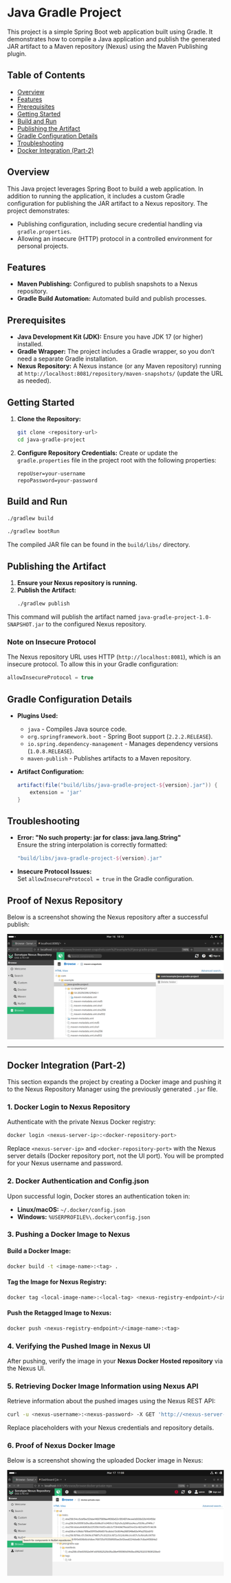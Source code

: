 # Java Gradle Project

This project is a simple Spring Boot web application built using Gradle. It demonstrates how to compile a Java application and publish the generated JAR artifact to a Maven repository (Nexus) using the Maven Publishing plugin.

## Table of Contents

- [Overview](#overview)
- [Features](#features)
- [Prerequisites](#prerequisites)
- [Getting Started](#getting-started)
- [Build and Run](#build-and-run)
- [Publishing the Artifact](#publishing-the-artifact)
- [Gradle Configuration Details](#gradle-configuration-details)
- [Troubleshooting](#troubleshooting)
- [Docker Integration (Part-2)](#docker-integration-part-2)

## Overview

This Java project leverages Spring Boot to build a web application. In addition to running the application, it includes a custom Gradle configuration for publishing the JAR artifact to a Nexus repository. The project demonstrates:

- Publishing configuration, including secure credential handling via `gradle.properties`.
- Allowing an insecure (HTTP) protocol in a controlled environment for personal projects.

## Features

- **Maven Publishing:** Configured to publish snapshots to a Nexus repository.
- **Gradle Build Automation:** Automated build and publish processes.

## Prerequisites

- **Java Development Kit (JDK):** Ensure you have JDK 17 (or higher) installed.
- **Gradle Wrapper:** The project includes a Gradle wrapper, so you don’t need a separate Gradle installation.
- **Nexus Repository:** A Nexus instance (or any Maven repository) running at `http://localhost:8081/repository/maven-snapshots/` (update the URL as needed).

## Getting Started

1. **Clone the Repository:**
   ```sh
   git clone <repository-url>
   cd java-gradle-project
   ```

2. **Configure Repository Credentials:**
   Create or update the `gradle.properties` file in the project root with the following properties:
   ```properties
   repoUser=your-username
   repoPassword=your-password
   ```

## Build and Run

```sh
./gradlew build
```

```sh
./gradlew bootRun
```

The compiled JAR file can be found in the `build/libs/` directory.

## Publishing the Artifact

1. **Ensure your Nexus repository is running.**
2. **Publish the Artifact:**
   ```sh
   ./gradlew publish
   ```

This command will publish the artifact named `java-gradle-project-1.0-SNAPSHOT.jar` to the configured Nexus repository.

### Note on Insecure Protocol

The Nexus repository URL uses HTTP (`http://localhost:8081`), which is an insecure protocol. To allow this in your Gradle configuration:

```groovy
allowInsecureProtocol = true
```

## Gradle Configuration Details

- **Plugins Used:**
  - `java` - Compiles Java source code.
  - `org.springframework.boot` - Spring Boot support (`2.2.2.RELEASE`).
  - `io.spring.dependency-management` - Manages dependency versions (`1.0.8.RELEASE`).
  - `maven-publish` - Publishes artifacts to a Maven repository.

- **Artifact Configuration:**
  ```groovy
  artifact(file("build/libs/java-gradle-project-${version}.jar")) {
      extension = 'jar'
  }
  ```

## Troubleshooting

- **Error: "No such property: jar for class: java.lang.String"**  
  Ensure the string interpolation is correctly formatted:
  ```groovy
  "build/libs/java-gradle-project-${version}.jar"
  ```

- **Insecure Protocol Issues:**  
  Set `allowInsecureProtocol = true` in the Gradle configuration.

## Proof of Nexus Repository

Below is a screenshot showing the Nexus repository after a successful publish:

![Nexus Repository Screenshot](screenshot/nexus-screenshot.png)

---

## Docker Integration (Part-2)

This section expands the project by creating a Docker image and pushing it to the Nexus Repository Manager using the previously generated `.jar` file.

### 1. Docker Login to Nexus Repository

Authenticate with the private Nexus Docker registry:

```sh
docker login <nexus-server-ip>:<docker-repository-port>
```

Replace `<nexus-server-ip>` and `<docker-repository-port>` with the Nexus server details (Docker repository port, not the UI port). You will be prompted for your Nexus username and password.

### 2. Docker Authentication and Config.json

Upon successful login, Docker stores an authentication token in:

- **Linux/macOS:** `~/.docker/config.json`
- **Windows:** `%USERPROFILE%\.docker\config.json`

### 3. Pushing a Docker Image to Nexus

#### **Build a Docker Image:**
```sh
docker build -t <image-name>:<tag> .
```

#### **Tag the Image for Nexus Registry:**
```sh
docker tag <local-image-name>:<local-tag> <nexus-registry-endpoint>/<image-name>:<tag>
```

#### **Push the Retagged Image to Nexus:**
```sh
docker push <nexus-registry-endpoint>/<image-name>:<tag>
```

### 4. Verifying the Pushed Image in Nexus UI

After pushing, verify the image in your **Nexus Docker Hosted repository** via the Nexus UI.

### 5. Retrieving Docker Image Information using Nexus API

Retrieve information about the pushed images using the Nexus REST API:

```sh
curl -u <nexus-username>:<nexus-password> -X GET 'http://<nexus-server-ip>:8081/service/rest/v1/components?repository=<docker-repository-name>'
```

Replace placeholders with your Nexus credentials and repository details.

### 6. Proof of Nexus Docker Image

Below is a screenshot showing the uploaded Docker image in Nexus:

![Docker Image Screenshot](screenshot/docker-screenshot.png)


